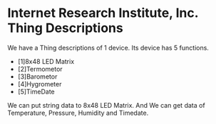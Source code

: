 # Internet Research Institute, Inc. Thing Descriptions

We have a Thing descriptions of 1 device. Its device has 5 functions.

- [1]8x48 LED Matrix
- [2]Termometor
- [3]Barometor
- [4]Hygrometer
- [5]TimeDate

We can put string data to 8x48 LED Matrix. And We can get data of Temperature, Pressure, Humidity and Timedate.
